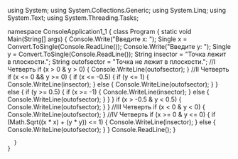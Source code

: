using System;
using System.Collections.Generic;
using System.Linq;
using System.Text;
using System.Threading.Tasks;

namespace ConsoleApplication1_1
{
    class Program
    {
        static void Main(String[] args)
        {
            Console.Write("Введите x: ");
            Single x = Convert.ToSingle(Console.ReadLine());
            Console.Write("Введите y: ");
            Single y = Convert.ToSingle(Console.ReadLine());
            String insector = "Точка лежит в плоскости.";
            String outofsector = "Точка не лежит в плоскости.";
            //I Четверть
            if (x > 0 & y > 0)
            {
                Console.WriteLine(outofsector);
            }
            //II Четверть
            if (x <= 0 && y >= 0)
            {
                if (x <= -0.5)
                {
                    if (y <= 1)
                    {
                        Console.WriteLine(insector);
                    }
                    else
                    {
                        Console.WriteLine(outofsector);
                    }
                }
                else
                {
                    if (y >= 0.5)
                    {
                        if (x >= -1)
                        {
                            Console.WriteLine(insector);
                        }
                        else
                        {
                            Console.WriteLine(outofsector);
                        }
                    }
                }
                if (x > -0.5 & y < 0.5)
                {
                    Console.WriteLine(outofsector);
                }
            }
            //III Четверть
            if (x < 0 & y < 0)
            {
                Console.WriteLine(outofsector);
            }
            //IV Четверть
            if (x >= 0 & y <= 0)
            {
                if (Math.Sqrt((x * x) + (y * y)) <= 1)
                {
                    Console.WriteLine(insector);
                }
                else
                {
                    Console.WriteLine(outofsector);
                }
            }
            Console.ReadLine();
        }

      }
    }
